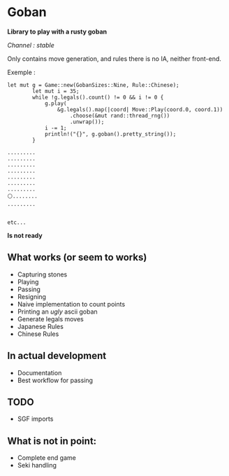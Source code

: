 # Goban

**Library to play with a rusty goban** 

*Channel : stable*

Only contains move generation, and rules there is no IA, neither
front-end.

Exemple :

```{rust}
let mut g = Game::new(GobanSizes::Nine, Rule::Chinese);
        let mut i = 35;
        while !g.legals().count() != 0 && i != 0 {
            g.play(
                &g.legals().map(|coord| Move::Play(coord.0, coord.1))
                    .choose(&mut rand::thread_rng())
                    .unwrap());
            i -= 1;
            println!("{}", g.goban().pretty_string());
        }
```

```{bash}
.........
.........
.........
.........
.........
.........
.........
⚪........
.........


etc...
```

**Is not ready**


## What works (or seem to works)
- Capturing stones
- Playing
- Passing
- Resigning
- Naive implementation to count points
- Printing an *ugly* ascii goban
- Generate legals moves
- Japanese Rules
- Chinese Rules

## In actual development
- Documentation
- Best workflow for passing

## TODO
- SGF imports

## What is not in point:
- Complete end game
- Seki handling
